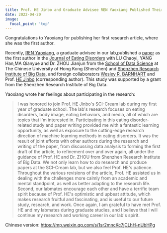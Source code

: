 ```yaml
---
title: Prof. HE Jinbo and Graduate Advisee REN Yaoxiang Published Their Collaborative Research
date: 2022-04-20
image:
  focal_point: 'top'
---
```


Congratulations to Yaoxiang for publishing her first research article, where she was the first author.

<!--more-->

Recently, [REN Yaoxiang](https://sci-cream.netlify.app/author/ren-yaoxiang/), a graduate advisee in our lab,published a [paper](https://doi.org/10.1186/s40337-022-00545-6) as the first author  in the [Journal of Eating Disorders](https://jeatdisord.biomedcentral.com/) with LU Chaoyi, YANG Han,MA Qianyue and Dr. ZHOU Jianjun from the [School of Data Science](https://sds.cuhk.edu.cn/en) at The Chinese University of Hong Kong (Shenzhen) and [Shenzhen Research Institute of Big Data](http://www.sribd.cn/en), and foreign collaborators [Wesley R. BARNHART](https://wrbresearch.wordpress.com/) and Prof. [HE Jinbo](https://sci-cream.netlify.app/author/he-jinbo/) (corresponding author). This study was supported by a grant from the Shenzhen Research Institute of Big Data.

Yaoxiang wrote her feelings about participating in the research: 
>I was honored to join Prof. HE Jinbo's SCI-Cream lab during my first year of graduate school. The lab's research focuses on eating disorders, body image, eating behaviors, and media, all of which are topics that I'm interested in. Participating in this eating disorder-related study and paper writing provided me with a fantastic learning opportunity, as well as exposure to the cutting-edge research direction of machine learning methods in eating disorders. It was the result of joint efforts with other authors during the research and writing of the paper, from discussing data analysis to forming the first draft of the article, to refinement over and over again, all under the guidance of Prof. HE and Dr. ZHOU from Shenzhen Research Institute of Big Data. We not only learn how to do research and produce papers at the SCI-Cream lab, but we also feel Prof. HE's patience. Throughout the various revisions of the article, Prof. HE assisted us in dealing with the challenges more calmly from an academic and mental standpoint, as well as better adapting to the research life. Second, our labmates encourage each other and have a terrific team spirit because of Prof. HE's optimistic and upbeat attitude, which makes research fruitful and fascinating, and is useful to our future study, research, and work. Once again, I am grateful to have met Prof. HE and my labmates during graduate studies, and I believe that I will continue my research and working career in our lab's spirit.

Chinese version: https://mp.weixin.qq.com/s/1sr2mncKc7jCLhH-nUbHPg


